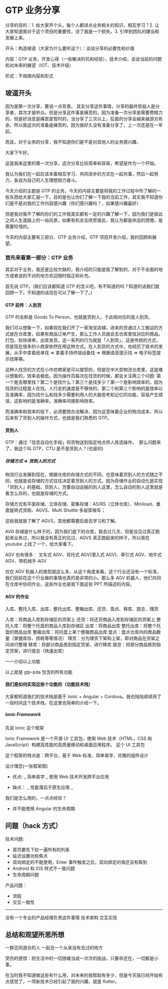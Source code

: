 # GTP 业务分享

分享的目的：1. 给大家开个头，每个人都讲点业务相关的知识，相互学习？2. 让大家知道我对于这个项目的重要性，没了我是一个损失。3. 引申到团队的建设和发展上来。

开头：构造坡道（大家为什么要听这个）：谈谈分享的必要性和价值

内容：GTP 业务，开发心得（一些解决的坑和经验），技术介绍，谈谈当前的问题和对未来的展望（IOT、技术升级）

形式：不局限内容和形式

## 坡道开头

因为是第一次分享，要说一点背景。
其实分享这件事情，分享的最终受益人是分享者，其次才是听众。但是分享这件事是痛苦的，因为准备一次分享是需要费精力的，但是好消息是痛苦是暂时的，当分享了三次以上，后面的分享会越来越游刃有余。所以我这次的准备是痛苦的，因为我好久没有准备分享了，上一次还是在一年前。

而且，对于业务的分享，我不知道你们是不是对其他人的业务感兴趣，

大家下午好。

这是我来这里的第一次分享，这次分享比较简单和容易，希望是作为一个开始。

我认为我们在一起应该本着相互学习、共同进步的方式在一起共事，然后一起努力，各自为自己的人生理想努力奋斗。

今天介绍的主题是 GTP 的业务，今天的内容主要是将我的工作过程中所了解的一些东西给大家汇报一下，目的是也让你们了解一下我的当前工作，其实我不知道你们是不是对我的工作内容感兴趣（你们感兴趣吗？，如果感兴趣最好）

但是我对我不了解的你们的工作我其实都有一定的兴趣了解一下，因为我们是彼此之间人生道路上的一站风景，如果有机会去欣赏彼此，我认为都是命运的馈赠，是需要珍惜的。

今天的内容主要有三部分，GTP 业务介绍，GTP 项目开发介绍，我的回顾和展望。

### 首先来看第一部分：GTP 业务

其实对于业务，我还是比较欠缺的，我介绍的只能是我了解到的，对于不全面的地方或者说的不对的地方欢迎随时指正和补充。

首先说 GTP。(我们应该都知道 GTP 的含义吧，有不知道的吗？知道的话我们就回顾一下，不知道的话现在可以了解一下了。)

#### GTP 前传：人到货

GTP 的全称是 Goods To Person，也就是货到人，于此相对应的是人到货。

我们可以想象一下，如果现在我们开了一家淘宝店铺，进来的货通过人工搬运的方式放在仓库里，如果有商品订单产生，那么工作人员就会去仓库里找对应的商品，打包、贴快递单，出库发货。这一系列的行为就是「人到货」，这是传统的方式，但是现在很多的小商家依然在用这种方式。在人到货的方式中，也经历了技术的发展，从手中拿着纸单找 => 拿着手持终端设备找 => 根据语音提示找 => 电子标签提示找等等。

这种人找货的方式在小作坊商家是可以接受的，但是在中大型物流仓库里，这是难以想象的，效率会极低。因为操作员每次在找货的时候，都会关注两三个问题: 第一个是去哪里找？第二个是找什么？第三个是找多少？第一个是影响效率的，因为找货的过程是人在找，人行走的速度是不够快的，第二个和第三个影响的是效率以及准确率，因为找什么和找多少需要利用人的大脑思考和记忆的功能，容易产生错误，这影响的是准确率，准确率间接影响效率。

而准确率和效率的低下，必须要想办法解决，因为这意味着企业的物流成本，所以后来有了货到人的操作方式，也就是我们熟悉的 GTP。

#### 货到人

GTP：通过「信息自动化手段」将货物送到指定地点供人拣选操作。  那么问题来了，我这个叫 GTP，CTU 是不是货到人？(也是的)

##### 存储方式 => 货到人的方式

物流行业发展到现在，根据仓库的存储方式的不同，也意味着货到人的方式随之不同，也就是说存储的方式往往决定着货到人的方式。因为存储作业的自动化是实现「货到人」的基础，货到人，货要自动运输的到人这里，怎么自动的到人这里就是看怎么存的，也就是存储的方式。

存储方式有平面存储、立体存储、密集存储：AS/RS（立体仓库）、Miniload、垂直旋转式货柜、AGVS、Multi Shuttle 多层穿梭车；

这些我就是了解了 AGVS，其他都需要后面去学习和了解。

AVG 存储是什么样子的，因为我们底下的仓库，我去过几次，但是没见过真正跑起来业务过，所以我没有真正的见过，AGVS 真正跑起来的样子，所以我在 youtube 上找了一个，给大家看下。

AGV 也有很多： 叉车式 AGV、背托式 AGV(潜入式 AGV)、牵引式 AGV、地牛式 AGV、带机械手 AGV

仅仅 AGV 机器人的类型就这么多，从这个角度来看，这个行业还没有一个标准，我们目前在这个行业做的事情也真的是非常的小。那么多 AGV 机器人，他们共同在仓库中协同作业。这些作业也是我下面这张 PPT 所描述的内容。

#### AGV 的作业

入库、整托入库、出库、整托出库、整箱出库、还货、盘点、移库、提总、理货

入库：将商品入库到存储区的货架上
还货：将还货商品入库到存储区的货架上
整托入库：将整个托盘的商品入库到存储区
出库：将商品出库
整托出库：将整个托盘的商品出库
整箱出库：将托盘上某个整箱商品出库
盘点：盘点仓库内的商品数量（掌握库存、损耗等等情况）
理货：分为理货下架和上架，即对商品在货架之间进行整理
移库：将部分商品拣到指定货架，进行移库
提总：将部分商品拣到指定货架，进行提总（快速出库）

一一介绍以上功能

以上就是 gtp-pda 包含的所有功能

#### 我们是如何实现这些个功能的（功能技术栈）

大家都知道我们的技术栈是基于 Ionic + Angular + Cordova。我也陆陆续续用了一段时间这个技术栈，在这里也简单的介绍一下。

##### Ionic Framework

先说 Ionic 这个框架

Ionic Framework 是一个开源 UI 工具包，使用 Web 技术（HTML，CSS 和 JavaScript）构建高性能的高质量移动和桌面应用程序。
这个 UI 工具包

这个框架的特点是：跨平台，基于 Web 标准、简单易学、优雅的组件设计

设计理念(一张框架图)

- 优点:
  _ 简单易学
  _ 使用 Web 技术开发跨平台应用

* 缺点：
  _ 性能落后于原生应用
  _

我们是怎么用的，一点点经验？

- 并不能使用 Angular 的生命周期

<!--一一介绍功能流程-->

<!--http://www.sohu.com/a/250696796_100019979-->
<!--CTU：http://www.kubo.ai/blog/831d0714efa-->
<!--[AGV Video](https://www.youtube.com/watch?v=ErovL9mfWbQ)-->
<!--[AGV种类](https://www.zgznh.com/news/show-863411.html)-->
<!--[AGV种类](https://zhuanlan.zhihu.com/p/43709700)-->

<!--回顾自己做GTP业务的所思所想-->

<!--## GTP 业务介绍-->

<!--### 什么是GTP

GTP：Goods to person，商品到人（选货到人拣选系统)。
即，通过信息自动化手段将货物送到指定地点供人拣选，即“货动，人不动”。

#### GTP 目标

1. 提高效率：大幅度建少拣选作业人员的行走距离，实现高于“人到货”的模式数倍的拣选效率
2. 节约人力：大幅度降低劳动强度、存储密度、节省人力等方面拥有突出优势。

#### 关注的问题
通过GTP系统操作，关注的主要的两个问题：

1. 效率：第一个是仓库操作员的拣选效率，一个小时能拣多少，一天能拣多少，仓库可以发出去多少；
2. 准确率：第二个是仓库发货的准确率，是不是能把所有的东西都准确发到门店。
-->

<!--## GTP 业务技术实现-->

## 问题（hack 方式）

技术问题:

- 首页要先下拉一遍所有的列表
- 延迟设置光标焦点
- 双向绑定的不能使用，Enter 事件触发之后，双向绑定的值还没有取到
- Android 和 IOS 样式不一致问题
- 生命周期问题

产品问题：

- 流程
- 交互一致性

---

没有一个专业的产品经理负责这件事情
技术架构
交互实现

## 总结和观望所思所想

一群志同道合的人 一起去一个从来没有去过的地方

受伤的感悟：把生活中的一切困难当成一次次的挑战，只要命还在，一切都是小事。

在当时我不知道做这些有什么用，对未来的我帮助有多少，但是今天我已经开始有点感觉了，一项新技术已经引起了我的兴趣，就是 flutter。
